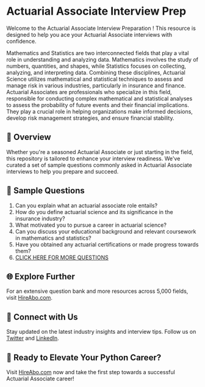# Actuarial Associate Interview Prep

Welcome to the Actuarial Associate Interview Preparation ! This resource is designed to help you ace your Actuarial Associate interviews with confidence.

Mathematics and Statistics are two interconnected fields that play a vital role in understanding and analyzing data. Mathematics involves the study of numbers, quantities, and shapes, while Statistics focuses on collecting, analyzing, and interpreting data. Combining these disciplines, Actuarial Science utilizes mathematical and statistical techniques to assess and manage risk in various industries, particularly in insurance and finance. Actuarial Associates are professionals who specialize in this field, responsible for conducting complex mathematical and statistical analyses to assess the probability of future events and their financial implications. They play a crucial role in helping organizations make informed decisions, develop risk management strategies, and ensure financial stability.

## 🚀 Overview

Whether you're a seasoned Actuarial Associate or just starting in the field, this repository is tailored to enhance your interview readiness. We've curated a set of sample questions commonly asked in Actuarial Associate interviews to help you prepare and succeed.

## 📝 Sample Questions

1. Can you explain what an actuarial associate role entails?
2. How do you define actuarial science and its significance in the insurance industry?
3. What motivated you to pursue a career in actuarial science?
4. Can you discuss your educational background and relevant coursework in mathematics and statistics?
5. Have you obtained any actuarial certifications or made progress towards them?
6. [CLICK HERE FOR MORE QUESTIONS](https://hireabo.com/job/19_2_3/Actuarial%20Associate)

## 🌐 Explore Further

For an extensive question bank and more resources across 5,000 fields, visit [HireAbo.com](https://www.hireabo.com).

## 📱 Connect with Us

Stay updated on the latest industry insights and interview tips. Follow us on [Twitter](https://twitter.com/hireabo) and [LinkedIn](https://www.linkedin.com/in/hire-abo-3609972a8/).

## 🚀 Ready to Elevate Your Python Career?

Visit [HireAbo.com](https://www.hireabo.com) now and take the first step towards a successful Actuarial Associate career!